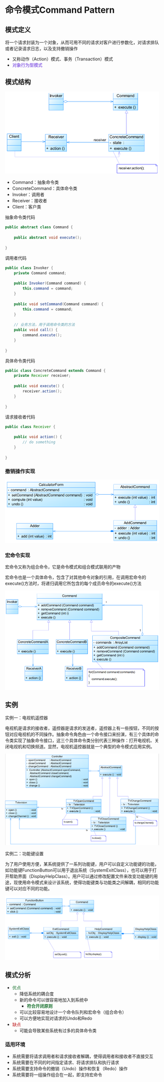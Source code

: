 # 命令模式Command Pattern

## 模式定义

将一个请求封装为一个对象，从而可用不同的请求对客户进行参数化，对请求排队或者记录请求日志，以及支持撤销操作

- 又称动作（Action）模式、事务（Transaction）模式
- <font color=#956FE7>**对象行为型模式**</font>

## 模式结构

![img](assets/e80effdd0ad44eca88ac5de0d2da62ca.png)

- Command：抽象命令类
- ConcreteCommand：具体命令类
- Invoker：调用者
- Receiver：接收者
- Client：客户类

抽象命令类代码

```java
public abstract class Command {

    public abstract void execute();

}
```

调用者代码

```java
public class Invoker {
    private Command command;

    public Invoker(Command command) {
        this.command = command;
    }

    public void setCommand(Command command) {
        this.command = command;
    }

    // 业务方法，用于调用命令类的方法
    public void call() {
        command.execute();
    }

}
```

具体命令类代码

```java
public class ConcreteCommand extends Command {
    private Receiver receiver;

    public void execute() {
        receiver.action();
    }

}
```

请求接收者代码

```java
public class Receiver {

    public void action() {
        // do something
    }

}
```

### 撤销操作实现

![img](assets/aeadf16c76344012a508c5fbd8895090.png)

### 宏命令实现

宏命令又称为组合命令，它是命令模式和组合模式联用的产物

宏命令也是一个具体命令，包含了对其他命令对象的引用，在调用宏命令的execute()方法时，将递归调用它所包含的每个成员命令的execute()方法

![img](assets/1d5aed5ca38e44e6ac45dbd7518f6995.png)

## 实例

实例一：电视机遥控器

电视机是请求的接收者，遥控器是请求的发送者，遥控器上有一些按钮，不同的按钮对应电视机的不同操作。抽象命令角色由一个命令接口来扮演，有三个具体的命令类实现了抽象命令接口，这三个具体命令类分别代表三种操作：打开电视机、关闭电视机和切换频道。显然，电视机遥控器就是一个典型的命令模式应用实例。

![img](assets/574cfe2d87694187982a07e9b8bbf03e.png)

实例二：功能键设置

为了用户使用方便，某系统提供了一系列功能键，用户可以自定义功能键的功能，如功能键FunctionButton可以用于退出系统（SystemExitClass），也可以用于打开帮助界面（DisplayHelpClass）。用户可以通过修改配置文件来改变功能键的用途，现使用命令模式来设计该系统，使得功能键类与功能类之间解耦，相同的功能键可以对应不同的功能。

![img](assets/114e360599594285859342c202c0269c.png)

## 模式分析

- <font color=#1C7331>优点</font>
  - 降低系统的耦合度
  - 新的命令可以很容易地加入到系统中 	
    - <font color=#1C7331>**符合开闭原则**</font>
  - 可以比较容易地设计一个命令队列和宏命令（组合命令）
  - 可以方便地实现对请求的Undo和Redo
- <font color=#BE191C>缺点</font>
  - 可能会导致某些系统有过多的具体命令类

### 适用环境

- 系统需要将请求调用者和请求接收者解耦，使得调用者和接收者不直接交互
- 系统需要在不同的时间指定请求、将请求排队和执行请求
- 系统需要支持命令的撤销（Undo）操作和恢复（Redo）操作
- 系统需要将一组操作组合在一起，即支持宏命令